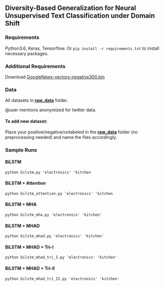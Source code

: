 ## Diversity-Based Generalization for Neural Unsupervised Text Classification under Domain Shift

### Requirements
Python3.6, Keras, Tensorflow.
Or ```pip install -r requirements.txt``` to install necessary packages.

### Additional Requirements
Download [GoogleNews-vectors-negative300.bin](https://code.google.com/archive/p/word2vec/)

### Data
All datasets in **[raw_data](https://github.com/anonymous7739/IJCAI2020_7739/tree/master/raw_data)** folder.

@user mentions anonymized for twitter data.

#### To add new dataset:
Place your positive/negative/unlabeled in the **[raw_data](https://github.com/anonymous7739/IJCAI2020_7739/tree/master/raw_data)** folder (no preprocessing needed) and name the files accordingly.


### Sample Runs
#### BiLSTM
```python bilstm.py 'electronics' 'kitchen```

#### BiLSTM + Attention
```python bilstm_attention.py 'electronics' 'kitchen```

#### BiLSTM + MHA
```python bilstm_mha.py 'electronics' 'kitchen'```

#### BiLSTM + MHAD
```python bilstm_mhad.py 'electronics' 'kitchen'```

#### BiLSTM + MHAD + Tri-I
```python bilstm_mhad_tri_I.py 'electronics' 'kitchen'```

#### BiLSTM + MHAD + Tri-II
```python bilstm_mhad_tri_II.py 'electronics' 'kitchen'```


